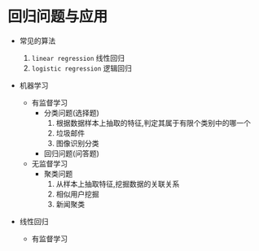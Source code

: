 # 回归问题与应用
- 常见的算法
    1. `linear regression` 线性回归
    2. `logistic regression` 逻辑回归
- 机器学习
    - 有监督学习
        - 分类问题(选择题)
            1. 根据数据样本上抽取的特征,判定其属于有限个类别中的哪一个
            2. 垃圾邮件
            3. 图像识别分类
        - 回归问题(问答题)
    - 无监督学习
        - 聚类问题
            1. 从样本上抽取特征,挖掘数据的关联关系
            2. 相似用户挖掘
            3. 新闻聚类

- 线性回归
    - 有监督学习